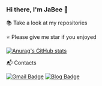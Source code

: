 ### Hi there, I'm JaBee 👋

📚 Take a look at my repositories

⭐ Please give me star if you enjoyed

[![Anurag's GitHub stats](https://github-readme-stats.vercel.app/api?username=jabee7531)](https://github.com/jabee7531)

📬️ Contacts

[![Gmail Badge](https://img.shields.io/badge/Gmail-D14836?style=flat&logo=Gmail&logoColor=white)](mailto:jabee7531@gmail.com)
[![Blog Badge](https://img.shields.io/badge/Tech_blog-000000?style=flat&logo=GitHub&logoColor=white)](https://jabee7531.github.io)
